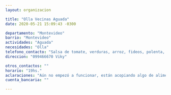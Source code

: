 ```yaml
---
layout: organizacion

title: "Olla Vecinas Aguada"
date: 2020-05-21 15:09:43 -0300

departamento: "Montevideo"
barrio: "Montevideo"
actividades: "Aguada"
necesidades: "Olla"
telefono_contacto: "Salsa de tomate, verduras, arroz, fideos, polenta, lentejas, sal. Artículos de limpieza, tapabocas, guantes."
direccion: "099466670 Viky"

otros_contactos: ""
horario: "19hs."
aclaraciones: "Aún no empezó a funcionar, están acopiando algo de alimentos para arrancar el 29 de abril en lo posible."
cuenta_bancaria: ""

---
```

